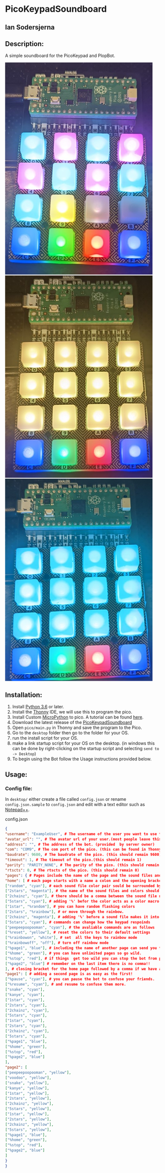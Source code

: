 # PicoKeypadSoundboard

## Ian Sodersjerna

## Description:

A simple soundboard for the PicoKeypad and PlopBot.

![My PicoKeypad](assets/my_pico1s.jpg)
![My PicoKeypad](assets/my_pico2s.jpg)
![My PicoKeypad](assets/my_pico3s.jpg)

## Installation:

1. Install [Python 3.6](https://www.python.org/downloads/) or later.
2. Install the [Thonny](https://thonny.org/) IDE, we will use this to program the pico.
3. Install Custom [MicroPython](https://github.com/pimoroni/pimoroni-pico/releases/latest/) to pico. A tutorial can be
   found [here](https://learn.pimoroni.com/article/getting-started-with-pico).
4. Download the latest release of
   the [PicoKeypadSoundboard](https://github.com/plop91/PicoKeypadSoundboard/releases/latest)
5. Open `pico/main.py` in Thonny and save the program to the Pico.
6. Go to the `desktop` folder then go to the folder for your OS.
7. run the install script for your OS.
8. make a link startup script for your OS on the desktop. (in windows this can be done by right-clicking on the startup
   script and selecting `send to -> Desktop`)
9. To begin using the Bot follow the Usage instructions provided below.

## Usage:

### Config file:
In `desktop/` either create a file called `config.json` or rename `config.json.sample` to `config.json` and edit with a text editor such as [Notepad++](https://notepad-plus-plus.org/downloads/).

config.json  
```json
{
"username": "ExampleUser", # The username of the user you want to use the bot as. (same as registered on the website)
"avatar_url": "", # The avatar url of your user.(most people leave this blank)
"address": "", # The address of the bot. (provided  by server owner)
"com": "COM9", # The com port of the pico. (this can be found in Thonny)
"baudrate": 9600, # The baudrate of the pico. (this should remain 9600)
"timeout": 1, # The timeout of the pico.(this should remain 1)
"parity": "PARITY_NONE", # The parity of the pico. (this should remain PARITY_NONE)
"rtscts": 0, # The rtscts of the pico. (this should remain 0)
"pages": { # Pages include the name of the page and the sound files and colors for each page
"home": [ # each page starts with a name a colon and the opening bracket, followed by 16 sound files and 16 colors.
["random", "cyan"], # each sound file color pair sould be surrounded by brackets
["2stars", "magenta"], # the name of the sound files and colors should be in quotations.
["2chainz", "cyan"], # there should be a comma between the sound file name and the color
["5stars", "cyan"], # adding '%' befor the color acts as a color macro
["1star", "%random"], # you can have random flashing colors
["2stars", "%rainbow"], # or move through the rainbow.
["2chainz", "magenta"], # adding '%' before a sound file makes it into a command. 
["5stars", "cyan"], # commands can change how the keypad respoinds
["peepeepoopooman", "cyan"], # the avaliable commands are as follows
["%reset", "yellow"], # reset the colors to their default settings
["%rainbowon", "white"], # set  all the keys to rainbow mode
["%rainbowoff", "off"], # turn off rainbow mode
["%page1", "blue"], # including the name of another page can send you to that page 
["%home", "green"], # you can have unlimited pages so go wild.
["%stop", "red"], # if things  get too wild you can stop the bot from playing sounds.
["%page2", "blue"] # remember on the last item there is no comma!!
], # closing bracket for the home page followed by a comma if we have another page.
"page1": [ # adding a second page is as easy as the first!
["%pause", "cyan"], # you can pause the bot to confuse your friends.
["%resume", "cyan"], # and resume to confuse them more. 
["snake", "cyan"],
["kanye", "cyan"],
["1star", "cyan"],
["2stars", "cyan"],
["2chainz", "cyan"],
["5stars", "cyan"],
["1star", "cyan"],
["2stars", "cyan"],
["2chainz", "cyan"],
["5stars", "cyan"],
["%page1", "blue"],
["%home", "green"],
["%stop", "red"],
["%page2", "blue"]
],
"page2": [
["peepeepoopooman", "yellow"],
["voodoo", "yellow"],
["snake", "yellow"],
["kanye", "yellow"],
["1star", "yellow"],
["2stars", "yellow"],
["2chainz", "yellow"],
["5stars", "yellow"],
["1star", "yellow"],
["2stars", "yellow"],
["2chainz", "yellow"],
["5stars", "yellow"],
["%page1", "blue"],
["%home", "green"],
["%stop", "red"],
["%page2", "blue"]
]
}
}

```